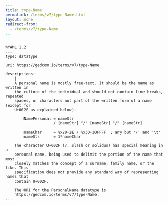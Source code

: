 ```yaml
---
title: type-Name
permalink: /terms/v7/type-Name.html
layout: none
redirect-from:
  - /terms/v7/type-Name
...
```


```

%YAML 1.2
---
type: datatype

uri: https://gedcom.io/terms/v7/type-Name

descriptions:
  - |
    A personal name is mostly free-text. It should be the name as written in
    the culture of the individual and should not contain line breaks, repeated
    spaces, or characters not part of the written form of a name (except for
    U+002F as explained below).
    
        NamePersonal = nameStr
                     / [nameStr] "/" [nameStr] "/" [nameStr]
    
        nameChar     = %x20-2E / %x30-10FFFF  ; any but '/' and '\t'
        nameStr      = 1*nameChar
    
    The character U+002F (/, slash or solidus) has special meaning in a
    personal name, being used to delimit the portion of the name that most
    closely matches the concept of a surname, family name, or the like. This
    specification does not provide any standard way of representing names that
    contain U+002F.
    
    The URI for the PersonalName datatype is
    https://gedcom.io/terms/v7/type-Name.
...

```
